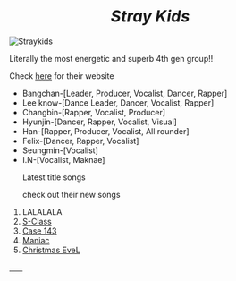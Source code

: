 <html>
<head>
<style>
h1 {
  text-align: center;
}
</style>
</head>
<body>
  <i><h1>Stray Kids</h1></i>
  <img src="https://lv2-cdn.azureedge.net/straykids/0611021d714948388f19cce9635539ce-09%20%EB%8B%A8%EC%B2%B4-1_019_13971-F2.jpg" alt="Straykids">
  <p>Literally the most energetic and superb 4th gen group!!</p>
  <p>Check <a href="https://straykids.jype.com/"> <u>here</u></a> for their website</p>
  <ul>
    <li>Bangchan-[Leader, Producer, Vocalist, Dancer, Rapper]</li>
    <li>Lee know-[Dance Leader, Dancer, Vocalist, Rapper]</li>
    <li>Changbin-[Rapper, Vocalist, Producer]</li>
    <li>Hyunjin-[Dancer, Rapper, Vocalist, Visual]</li>
    <li>Han-[Rapper, Producer, Vocalist, All rounder]</li>
    <li>Felix-[Dancer, Rapper, Vocalist]</li>
    <li>Seungmin-[Vocalist]</li>
    <li>I.N-[Vocalist, Maknae]</li>
    </ul>
    <ol>
      <p>Latest title songs</p>
      <p>check out their new songs</p>
      <li>LALALALA</li> <a href="https://youtu.be/dBDkYofMUs4?si=CvKo3W7gwPnc9NV2">
      <li>S-Class</li> <a href="https://youtu.be/JsOOis4bBFg?si=Y2OI-B2_fEogt4Eg">
      <li>Case 143</li> <a href="https://youtu.be/jYSlpC6Ud2A?si=Ot9VUSD83o1MbbT3">
      <li>Maniac</li> <a href="https://youtu.be/OvioeS1ZZ7o?si=M5rtbp-ZPKycOkxk">
      <li>Christmas EveL</li> <a href="https://youtu.be/57n4dZAPxNY?si=dGEyd9ilQL9r_P97">
      </ol>
      </body>
</html>
